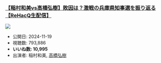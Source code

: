 ### [【稲村和美vs高橋弘樹】敗因は？激戦の兵庫県知事選を振り返る【ReHacQ生配信】](https://www.youtube.com/watch?v=zotM7TzK6aQ)
[![](https://img.youtube.com/vi/zotM7TzK6aQ/sddefault.jpg)](https://www.youtube.com/watch?v=zotM7TzK6aQ)
-   公開日: 2024-11-19
-   視聴数: 793,886
-   **いいね数: 10,995**
-   出演者: 稲村和美, [高橋弘樹](/rehacq_fan/people/高橋弘樹 "wikilink")

